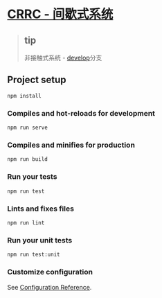 # [CRRC - 间歇式系统](http://47.110.156.186)

> ## tip
> 非接触式系统 - [develop](http://mzh-by.tpddns.cn:6777/MZH-Frontend/crrc/-/tree/develop)分支


## Project setup
```
npm install
```

### Compiles and hot-reloads for development
```
npm run serve
```

### Compiles and minifies for production
```
npm run build
```

### Run your tests
```
npm run test
```

### Lints and fixes files
```
npm run lint
```

### Run your unit tests
```
npm run test:unit
```

### Customize configuration
See [Configuration Reference](https://cli.vuejs.org/config/).
